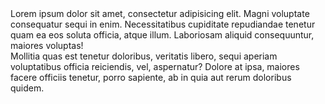 <div>Lorem ipsum dolor sit amet, consectetur adipisicing elit. Magni voluptate consequatur sequi in enim. Necessitatibus cupiditate repudiandae tenetur quam ea eos soluta officia, atque illum. Laboriosam aliquid consequuntur, maiores voluptas!</div>
<div>Mollitia quas est tenetur doloribus, veritatis libero, sequi aperiam voluptatibus officia reiciendis, vel, aspernatur? Dolore at ipsa, maiores facere officiis tenetur, porro sapiente, ab in quia aut rerum doloribus quidem.</div>